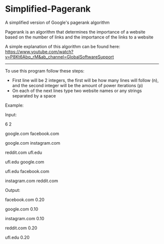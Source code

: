 # Simplified-Pagerank
A simplified version of Google's pagerank algorithm

Pagerank is an algorithm that determines the importance of a website based on the number of links and the importance of the links to a website

A simple explanation of this algorithm can be found here: 
https://www.youtube.com/watch?v=P8Kt6Abq_rM&ab_channel=GlobalSoftwareSupport

--------------------------------------------------------

To use this program follow these steps:
 - First line will be 2 integers, the first will be how many lines will follow (n), and the second integer will be the amount of power iterations (p)
 - On each of the next lines type two website names or any strings separated by a space
 
 Example:
 
 Input:
 
 6 2
 
 google.com facebook.com
 
 google.com instagram.com
 
 reddit.com ufl.edu
 
 ufl.edu google.com
 
 ufl.edu facebook.com
 
 instagram.com reddit.com
 
 
 
 Output:
 
 facebook.com 0.20
 
 google.com 0.10
 
 instagram.com 0.10
 
 reddit.com 0.20
 
 ufl.edu 0.20

 
